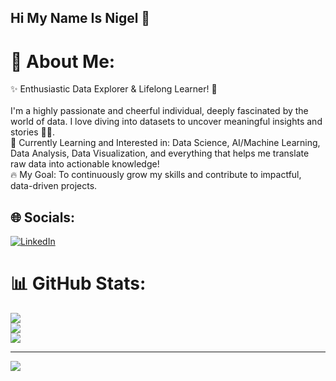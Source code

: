 <!--
**nigelalessan/nigelalessan** is a ✨ _special_ ✨ repository because its `README.md` (this file) appears on your GitHub profile.

Here are some ideas to get you started:

- 🔭 I’m currently working on ...
- 🌱 I’m currently learning ...
- 👯 I’m looking to collaborate on ...
- 🤔 I’m looking for help with ...
- 💬 Ask me about ...
- 📫 How to reach me: ...
- 😄 Pronouns: ...
- ⚡ Fun fact: ...
-->
## Hi My Name Is Nigel 👋

# 💫 About Me:
✨ Enthusiastic Data Explorer & Lifelong Learner! 🚀<br><br>
I'm a highly passionate and cheerful individual, deeply fascinated by the world of data. I love diving into datasets to uncover meaningful insights and stories 🕵️‍♀️.<br>
🧠 Currently Learning and Interested in: Data Science, AI/Machine Learning, Data Analysis, Data Visualization, and everything that helps me translate raw data into actionable knowledge!<br>
🔥 My Goal: To continuously grow my skills and contribute to impactful, data-driven projects.


## 🌐 Socials:
[![LinkedIn](https://img.shields.io/badge/LinkedIn-%230077B5.svg?logo=linkedin&logoColor=white)](https://linkedin.com/in/https://www.linkedin.com/in/nigelalessan) 
# 📊 GitHub Stats:
![](https://github-readme-stats.vercel.app/api?username=nigelalessan&theme=dark&hide_border=false&include_all_commits=false&count_private=false)<br/>
![](https://nirzak-streak-stats.vercel.app/?user=nigelalessan&theme=dark&hide_border=false)<br/>
![](https://github-readme-stats.vercel.app/api/top-langs/?username=nigelalessan&theme=dark&hide_border=false&include_all_commits=false&count_private=false&layout=compact)

---
[![](https://visitcount.itsvg.in/api?id=nigelalessan&icon=0&color=0)](https://visitcount.itsvg.in)

<!-- Proudly created with GPRM ( https://gprm.itsvg.in ) -->
